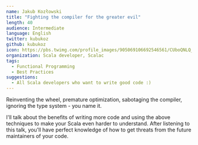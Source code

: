 ```yaml
---
name: Jakub Kozłowski
title: "Fighting the compiler for the greater evil"
length: 40
audience: Intermediate
language: English
twitter: kubukoz
github: kubukoz
icon: https://pbs.twimg.com/profile_images/905069106692546561/CUboQNLQ_400x400.jpg
organization: Scala developer, Scalac
tags:
  - Functional Programming
  - Best Practices
suggestions:
  - All Scala developers who want to write good code :)
---
```

Reinventing the wheel, premature optimization, sabotaging the compiler, ignoring the type system - you name it.

I'll talk about the benefits of writing more code and using the above techniques to make your Scala even harder to understand. After listening to this talk, you'll have perfect knowledge of how to get threats from the future maintainers of your code.
